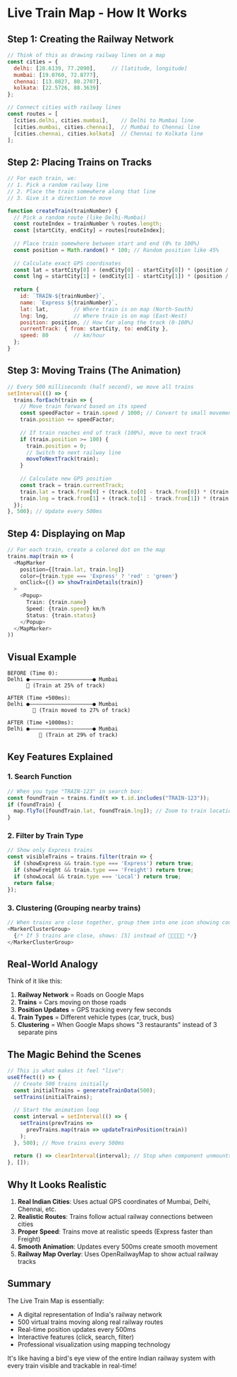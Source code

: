 # Live Train Map - How It Works

## Step 1: Creating the Railway Network

```javascript
// Think of this as drawing railway lines on a map
const cities = {
  delhi: [28.6139, 77.2090],     // [latitude, longitude]
  mumbai: [19.0760, 72.8777],
  chennai: [13.0827, 80.2707],
  kolkata: [22.5726, 88.3639]
};

// Connect cities with railway lines
const routes = [
  [cities.delhi, cities.mumbai],    // Delhi to Mumbai line
  [cities.mumbai, cities.chennai],  // Mumbai to Chennai line
  [cities.chennai, cities.kolkata]  // Chennai to Kolkata line
];
```

## Step 2: Placing Trains on Tracks

```javascript
// For each train, we:
// 1. Pick a random railway line
// 2. Place the train somewhere along that line
// 3. Give it a direction to move

function createTrain(trainNumber) {
  // Pick a random route (like Delhi-Mumbai)
  const routeIndex = trainNumber % routes.length;
  const [startCity, endCity] = routes[routeIndex];
  
  // Place train somewhere between start and end (0% to 100%)
  const position = Math.random() * 100; // Random position like 45%
  
  // Calculate exact GPS coordinates
  const lat = startCity[0] + (endCity[0] - startCity[0]) * (position / 100);
  const lng = startCity[1] + (endCity[1] - startCity[1]) * (position / 100);
  
  return {
    id: `TRAIN-${trainNumber}`,
    name: `Express ${trainNumber}`,
    lat: lat,        // Where train is on map (North-South)
    lng: lng,        // Where train is on map (East-West)
    position: position, // How far along the track (0-100%)
    currentTrack: { from: startCity, to: endCity },
    speed: 80        // km/hour
  };
}
```

## Step 3: Moving Trains (The Animation)

```javascript
// Every 500 milliseconds (half second), we move all trains
setInterval(() => {
  trains.forEach(train => {
    // Move train forward based on its speed
    const speedFactor = train.speed / 1000; // Convert to small movement
    train.position += speedFactor;
    
    // If train reaches end of track (100%), move to next track
    if (train.position >= 100) {
      train.position = 0;
      // Switch to next railway line
      moveToNextTrack(train);
    }
    
    // Calculate new GPS position
    const track = train.currentTrack;
    train.lat = track.from[0] + (track.to[0] - track.from[0]) * (train.position / 100);
    train.lng = track.from[1] + (track.to[1] - track.from[1]) * (train.position / 100);
  });
}, 500); // Update every 500ms
```

## Step 4: Displaying on Map

```javascript
// For each train, create a colored dot on the map
trains.map(train => (
  <MapMarker 
    position={[train.lat, train.lng]}
    color={train.type === 'Express' ? 'red' : 'green'}
    onClick={() => showTrainDetails(train)}
  >
    <Popup>
      Train: {train.name}
      Speed: {train.speed} km/h
      Status: {train.status}
    </Popup>
  </MapMarker>
))
```

## Visual Example

```
BEFORE (Time 0):
Delhi ●————————————————————● Mumbai
      🚂 (Train at 25% of track)

AFTER (Time +500ms):
Delhi ●————————————————————● Mumbai  
        🚂 (Train moved to 27% of track)

AFTER (Time +1000ms):
Delhi ●————————————————————● Mumbai
          🚂 (Train at 29% of track)
```

## Key Features Explained

### 1. **Search Function**
```javascript
// When you type "TRAIN-123" in search box:
const foundTrain = trains.find(t => t.id.includes("TRAIN-123"));
if (foundTrain) {
  map.flyTo([foundTrain.lat, foundTrain.lng]); // Zoom to train location
}
```

### 2. **Filter by Train Type**
```javascript
// Show only Express trains
const visibleTrains = trains.filter(train => {
  if (showExpress && train.type === 'Express') return true;
  if (showFreight && train.type === 'Freight') return true;
  if (showLocal && train.type === 'Local') return true;
  return false;
});
```

### 3. **Clustering (Grouping nearby trains)**
```javascript
// When trains are close together, group them into one icon showing count
<MarkerClusterGroup>
  {/* If 5 trains are close, shows: [5] instead of 🚂🚂🚂🚂🚂 */}
</MarkerClusterGroup>
```

## Real-World Analogy

Think of it like this:

1. **Railway Network** = Roads on Google Maps
2. **Trains** = Cars moving on those roads  
3. **Position Updates** = GPS tracking every few seconds
4. **Train Types** = Different vehicle types (car, truck, bus)
5. **Clustering** = When Google Maps shows "3 restaurants" instead of 3 separate pins

## The Magic Behind the Scenes

```javascript
// This is what makes it feel "live":
useEffect(() => {
  // Create 500 trains initially
  const initialTrains = generateTrainData(500);
  setTrains(initialTrains);
  
  // Start the animation loop
  const interval = setInterval(() => {
    setTrains(prevTrains => 
      prevTrains.map(train => updateTrainPosition(train))
    );
  }, 500); // Move trains every 500ms
  
  return () => clearInterval(interval); // Stop when component unmounts
}, []);
```

## Why It Looks Realistic

1. **Real Indian Cities**: Uses actual GPS coordinates of Mumbai, Delhi, Chennai, etc.
2. **Realistic Routes**: Trains follow actual railway connections between cities
3. **Proper Speed**: Trains move at realistic speeds (Express faster than Freight)
4. **Smooth Animation**: Updates every 500ms create smooth movement
5. **Railway Map Overlay**: Uses OpenRailwayMap to show actual railway tracks

## Summary

The Live Train Map is essentially:
- A digital representation of India's railway network
- 500 virtual trains moving along real railway routes
- Real-time position updates every 500ms
- Interactive features (click, search, filter)
- Professional visualization using mapping technology

It's like having a bird's eye view of the entire Indian railway system with every train visible and trackable in real-time!